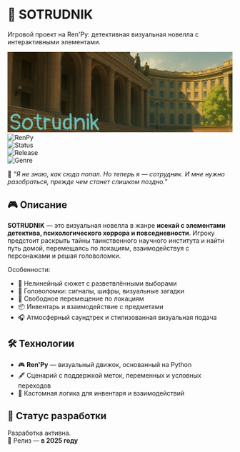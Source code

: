 # 🧪 SOTRUDNIK
Игровой проект на Ren'Py: детективная визуальная новелла с интерактивными элементами.

![Превью](assets/landing.png)
![RenPy](https://img.shields.io/badge/engine-Ren'Py-blueviolet)  
![Status](https://img.shields.io/badge/status-in%20development-orange)  
![Release](https://img.shields.io/badge/release-2025-green)  
![Genre](https://img.shields.io/badge/genre-исекай--детектив-critical)

💬 *"Я не знаю, как сюда попал. Но теперь я — сотрудник. И мне нужно разобраться, прежде чем станет слишком поздно."*

## 🎮 Описание

**SOTRUDNIK** — это визуальная новелла в жанре **исекай с элементами детектива, психологического хоррора и повседневности**. Игроку предстоит раскрыть тайны таинственного научного института и найти путь домой, перемещаясь по локациям, взаимодействуя с персонажами и решая головоломки.

Особенности:
- 🌌 Нелинейный сюжет с разветвлёнными выборами  
- 🧩 Головоломки: сигналы, шифры, визуальные загадки  
- 🧭 Свободное перемещение по локациям  
- 📦 Инвентарь и взаимодействие с предметами  
- 🎧 Атмосферный саундтрек и стилизованная визуальная подача  

## 🛠️ Технологии
- 🎮 **Ren'Py** — визуальный движок, основанный на Python  
- 🖋 Сценарий с поддержкой меток, переменных и условных переходов  
- 🧠 Кастомная логика для инвентаря и взаимодействий  

## 🚧 Статус разработки
Разработка активна.  
🎯 Релиз — **в 2025 году**

